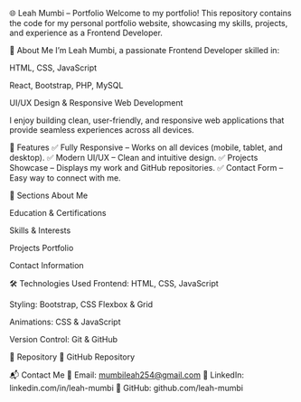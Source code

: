 🌐 Leah Mumbi – Portfolio
Welcome to my portfolio! This repository contains the code for my personal portfolio website, showcasing my skills, projects, and experience as a Frontend Developer.

🚀 About Me
I’m Leah Mumbi, a passionate Frontend Developer skilled in:

HTML, CSS, JavaScript

React, Bootstrap, PHP, MySQL

UI/UX Design & Responsive Web Development

I enjoy building clean, user-friendly, and responsive web applications that provide seamless experiences across all devices.

🎨 Features
✅ Fully Responsive – Works on all devices (mobile, tablet, and desktop).
✅ Modern UI/UX – Clean and intuitive design.
✅ Projects Showcase – Displays my work and GitHub repositories.
✅ Contact Form – Easy way to connect with me.

📂 Sections
About Me

Education & Certifications

Skills & Interests

Projects Portfolio

Contact Information

🛠️ Technologies Used
Frontend: HTML, CSS, JavaScript

Styling: Bootstrap, CSS Flexbox & Grid

Animations: CSS & JavaScript

Version Control: Git & GitHub

📌 Repository
🔗 GitHub Repository

📬 Contact Me
📧 Email: mumbileah254@gmail.com
🔗 LinkedIn: linkedin.com/in/leah-mumbi
🐙 GitHub: github.com/leah-mumbi

